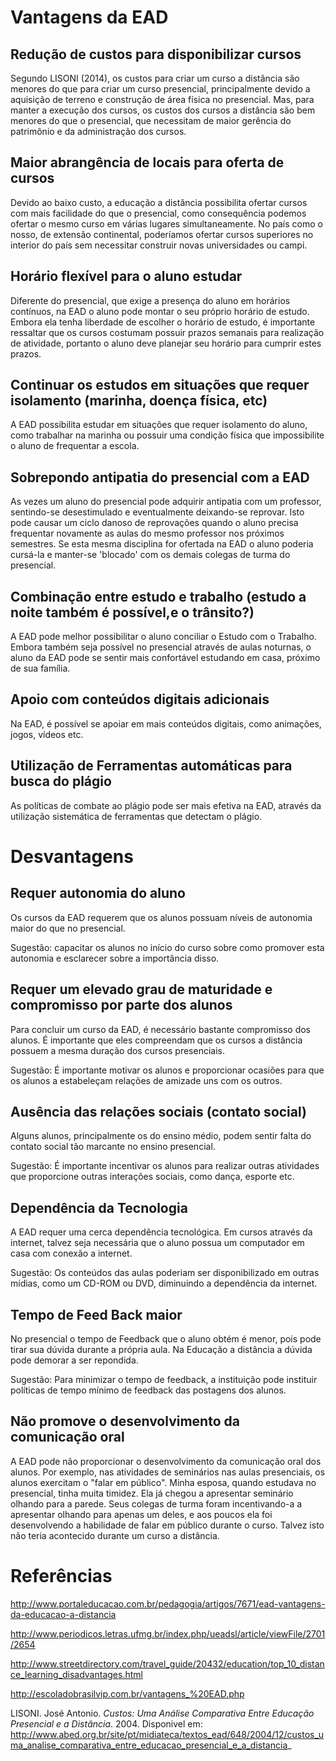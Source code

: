 ﻿# Vantagens da EAD

## Redução de custos para disponibilizar cursos

Segundo LISONI (2014), os custos para criar um curso a distância são menores do que para criar um curso presencial, principalmente devido a aquisição de terreno e construção de área física no presencial. Mas, para manter a execução dos cursos, os custos dos cursos a distância são bem menores do que o presencial, que necessitam de maior gerência do patrimônio e da administração dos cursos.

[//]: # ( "uma vez identificados os principais elementos de custos, tanto na implantação como na operação das duas Instituições, conclui-se que os investimentos de implantação em Instituição Presencial são bem maiores que os de Instituições On-line. Isto devido principalmente à aquisição de terreno e construção de área física." )

## Maior abrangência de locais para oferta de cursos

Devido ao baixo custo, a educação a distância possibilita ofertar cursos com mais facilidade do que o presencial, como consequência podemos ofertar o mesmo curso em várias lugares simultaneamente. No país como o nosso, de extensão continental, poderíamos ofertar cursos superiores no interior do país sem necessitar construir novas universidades ou campi.

## Horário flexível para o aluno estudar

Diferente do presencial, que exige a presença do aluno em horários contínuos, na EAD o aluno pode montar o seu próprio horário de estudo. Embora ela tenha liberdade de escolher o horário de estudo, é importante ressaltar que os cursos costumam possuir prazos semanais para realização de atividade, portanto o aluno deve planejar seu horário para cumprir estes prazos.

## Continuar os estudos em situações que requer isolamento (marinha, doença física, etc)

A EAD possibilita estudar em situações que requer isolamento do aluno, como trabalhar na marinha ou possuir uma condição física que impossibilite o aluno de frequentar a escola.

## Sobrepondo antipatia do presencial com a EAD

As vezes um aluno do presencial pode adquirir antipatia com um professor, sentindo-se desestimulado e eventualmente deixando-se reprovar. Isto pode causar um ciclo danoso de reprovações quando o aluno precisa frequentar novamente as aulas do mesmo professor nos próximos semestres. Se esta mesma disciplina for ofertada na EAD o aluno poderia cursá-la e manter-se 'blocado' com os demais colegas de turma do presencial.

## Combinação entre estudo e trabalho (estudo a noite também é possível,e o trânsito?)

A EAD pode melhor possibilitar o aluno conciliar o Estudo com o Trabalho. Embora também seja possível no presencial através de aulas noturnas, o aluno da EAD pode se sentir mais confortável estudando em casa, próximo de sua família.

## Apoio com conteúdos digitais adicionais

Na EAD, é possível se apoiar em mais conteúdos digitais, como animações, jogos, vídeos etc.

## Utilização de Ferramentas automáticas para busca do plágio

As políticas de combate ao plágio pode ser mais efetiva na EAD, através da utilização sistemática de ferramentas que detectam o plágio.

# Desvantagens

## Requer autonomia do aluno

Os cursos da EAD requerem que os alunos possuam níveis de autonomia
maior do que no presencial.

Sugestão: capacitar os alunos no início do curso sobre como promover
esta autonomia e esclarecer sobre a importância disso.

## Requer um elevado grau de maturidade e compromisso por parte dos alunos

Para concluir um curso da EAD, é necessário bastante compromisso dos alunos.
É importante que eles compreendam que os cursos a distância possuem a mesma duração dos cursos presenciais.

Sugestão: É importante motivar os alunos e proporcionar ocasiões para que os alunos a estabeleçam relações de amizade uns com os outros.

## Ausência das relações sociais (contato social)

Alguns alunos, principalmente os do ensino médio, podem sentir falta do contato social tão marcante no ensino presencial.

Sugestão: É importante incentivar os alunos para realizar outras atividades que proporcione outras interações sociais, como dança, esporte etc.

## Dependência da Tecnologia

A EAD requer uma cerca dependência tecnológica. Em cursos através da internet, talvez seja necessária que o aluno possua um computador em casa com conexão a internet.

Sugestão: Os conteúdos das aulas poderiam ser disponibilizado em outras mídias, como um CD-ROM ou DVD, diminuindo a dependência da internet.

## Tempo de Feed Back maior

No presencial o tempo de Feedback que o aluno obtém é menor, pois pode tirar sua dúvida durante a própria aula. Na Educação a distância a dúvida pode demorar a ser repondida.

Sugestão: Para minimizar o tempo de feedback, a instituição pode instituir políticas de tempo mínimo de feedback das postagens dos alunos.

## Não promove o desenvolvimento da comunicação oral

A EAD pode não proporcionar o desenvolvimento da comunicação oral dos alunos. Por exemplo, nas atividades de seminários nas aulas presenciais, os alunos exercitam o "falar em público".
Minha esposa, quando estudava no presencial, tinha muita timidez. Ela já chegou a apresentar seminário olhando para a parede.
Seus colegas de turma foram incentivando-a a apresentar olhando para apenas um deles, e aos poucos ela foi desenvolvendo a habilidade de falar em público durante o curso. Talvez isto não teria acontecido durante um curso a distância.


# Referências
http://www.portaleducacao.com.br/pedagogia/artigos/7671/ead-vantagens-da-educacao-a-distancia

http://www.periodicos.letras.ufmg.br/index.php/ueadsl/article/viewFile/2701/2654

http://www.streetdirectory.com/travel_guide/20432/education/top_10_distance_learning_disadvantages.html

http://escoladobrasilvip.com.br/vantagens_%20EAD.php


LISONI. José Antonio.
*Custos: Uma Análise Comparativa Entre Educação Presencial e a Distância*. 2004.
Disponivel em: http://www.abed.org.br/site/pt/midiateca/textos_ead/648/2004/12/custos_uma_analise_comparativa_entre_educacao_presencial_e_a_distancia_
